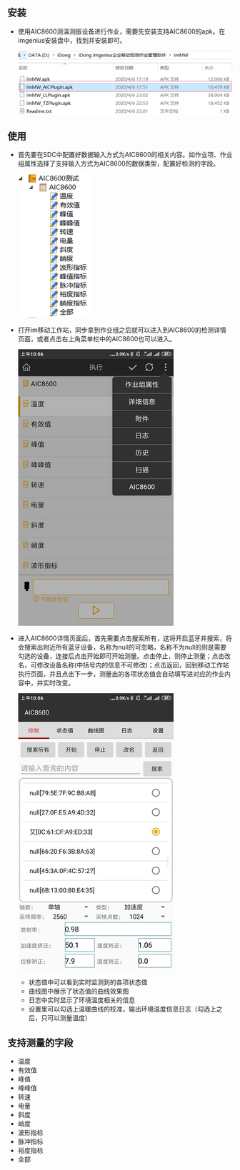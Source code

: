 ## 安装

* 使用AIC8600测温测振设备进行作业，需要先安装支持AIC8600的apk。在imgenius安装盘中，找到并安装即可。

  ![aic](/static/docimg/aic1.png)

## 使用

* 首先要在SDC中配置好数据输入方式为AIC8600的相关内容。如作业项、作业组属性选择了支持输入方式为AIC8600的数据类型，配置好检测的字段。

  ![aic](/static/docimg/aic.png)

* 打开im移动工作站，同步拿到作业组之后就可以进入到AIC8600的检测详情页面，或者点击右上角菜单栏中的AIC8600也可以进入。

  ![aic](/static/docimg/aic2.png)

* 进入AIC8600详情页面后，首先需要点击搜索所有，这将开启蓝牙并搜索，将会搜索出附近所有蓝牙设备，名称为null的可忽略，名称不为null的则是需要勾选的设备，连接后点击开始即可开始测量。点击停止，则停止测量；点击改名，可修改设备名称(中括号内的信息不可修改)；点击返回，回到移动工作站执行页面，并且点击下一步，测量出的各项状态值会自动填写进对应的作业内容中，并实时改变。

  ![aic](/static/docimg/aic3.png)

  * 状态值中可以看到实时监测到的各项状态值
  * 曲线图中展示了状态值的曲线效果图
  * 日志中实时显示了环境温度相关的信息
  * 设置里可以勾选上温暖曲线的校准，输出环境温度信息日志（勾选上之后，只可以测量温度）

## 支持测量的字段

* 温度
* 有效值
* 峰值
* 峰峰值
* 转速
* 电量
* 斜度
* 峭度
* 波形指标
* 脉冲指标
* 裕度指标
* 全部
